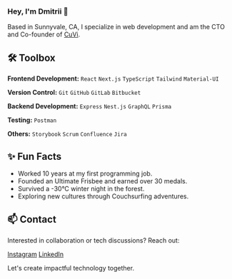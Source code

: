 ### Hey, I'm Dmitrii 👋  

Based in Sunnyvale, CA, I specialize in web development and am the CTO and Co-founder of [CuVi](https://cuvilab.com/). 

## 🛠️ Toolbox

**Frontend Development:** `React` `Next.js` `TypeScript` `Tailwind` `Material-UI`
 
**Version Control:** `Git` `GitHub` `GitLab` `Bitbucket`

**Backend Development:** `Express` `Nest.js` `GraphQL` `Prisma` 

**Testing:** `Postman`

**Others:** `Storybook` `Scrum` `Confluence` `Jira`
 
## ✨ Fun Facts 

- Worked 10 years at my first programming job.
- Founded an Ultimate Frisbee and earned over 30 medals.
- Survived a -30°C winter night in the forest.
- Exploring new cultures through Couchsurfing adventures.

## 📫 Contact

Interested in collaboration or tech discussions? Reach out:

[Instagram](https://www.instagram.com/dima_ln/)
[LinkedIn](https://www.linkedin.com/in/dliakin/)

Let's create impactful technology together.
 
